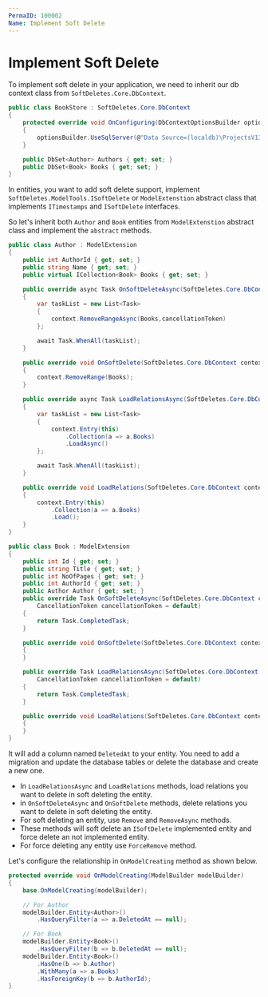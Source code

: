 ```yaml
---
PermaID: 100002
Name: Implement Soft Delete
---
```


# Implement Soft Delete

To implement soft delete in your application, we need to inherit our db context class from `SoftDeletes.Core.DbContext`.

```csharp
public class BookStore : SoftDeletes.Core.DbContext
{
    protected override void OnConfiguring(DbContextOptionsBuilder optionsBuilder)
    {
        optionsBuilder.UseSqlServer(@"Data Source=(localdb)\ProjectsV13;Initial Catalog=BookStoreDb;");
    }

    public DbSet<Author> Authors { get; set; }
    public DbSet<Book> Books { get; set; }
}
```

In entities, you want to add soft delete support, implement `SoftDeletes.ModelTools.ISoftDelete` or `ModelExtenstion` abstract class that implements `ITimestamps` and `ISoftDelete` interfaces.

So let's inherit both `Author` and `Book` entities from `ModelExtenstion` abstract class and implement the `abstract` methods.

```csharp
public class Author : ModelExtension
{
    public int AuthorId { get; set; }
    public string Name { get; set; }
    public virtual ICollection<Book> Books { get; set; }

    public override async Task OnSoftDeleteAsync(SoftDeletes.Core.DbContext context, CancellationToken cancellationToken = default)
    {
        var taskList = new List<Task> 
        {
            context.RemoveRangeAsync(Books,cancellationToken)
        };

        await Task.WhenAll(taskList);
    }

    public override void OnSoftDelete(SoftDeletes.Core.DbContext context)
    {
        context.RemoveRange(Books);
    }

    public override async Task LoadRelationsAsync(SoftDeletes.Core.DbContext context, CancellationToken cancellationToken = default)
    {
        var taskList = new List<Task> 
        {
            context.Entry(this)
                .Collection(a => a.Books)
                .LoadAsync()
        };

        await Task.WhenAll(taskList);
    }

    public override void LoadRelations(SoftDeletes.Core.DbContext context)
    {
        context.Entry(this)
            .Collection(a => a.Books)
            .Load();
    }
}

public class Book : ModelExtension
{
    public int Id { get; set; }
    public string Title { get; set; }
    public int NoOfPages { get; set; }
    public int AuthorId { get; set; }
    public Author Author { get; set; }
    public override Task OnSoftDeleteAsync(SoftDeletes.Core.DbContext context,
        CancellationToken cancellationToken = default)
    {
        return Task.CompletedTask;
    }

    public override void OnSoftDelete(SoftDeletes.Core.DbContext context)
    {
    }

    public override Task LoadRelationsAsync(SoftDeletes.Core.DbContext context,
        CancellationToken cancellationToken = default)
    {
        return Task.CompletedTask;
    }

    public override void LoadRelations(SoftDeletes.Core.DbContext context)
    {
    }
}
```

It will add a column named `DeletedAt` to your entity. You need to add a migration and update the database tables or delete the database and create a new one.

 - In `LoadRelationsAsync` and `LoadRelations` methods, load relations you want to delete in soft deleting the entity. 
 - in `OnSoftDeleteAsync` and `OnSoftDelete` methods, delete relations you want to delete in soft deleting the entity.
 - For soft deleting an entity, use `Remove` and `RemoveAsync` methods. 
 - These methods will soft delete an `ISoftDelete` implemented entity and force delete an not implemented entity.
 - For force deleting any entity use `ForceRemove` method.

Let's configure the relationship in `OnModelCreating` method as shown below.
  
```csharp
protected override void OnModelCreating(ModelBuilder modelBuilder)
{
    base.OnModelCreating(modelBuilder);

    // For Author
    modelBuilder.Entity<Author>()
        .HasQueryFilter(a => a.DeletedAt == null);

    // For Book
    modelBuilder.Entity<Book>()
        .HasQueryFilter(b => b.DeletedAt == null);
    modelBuilder.Entity<Book>()
        .HasOne(b => b.Author)
        .WithMany(a => a.Books)
        .HasForeignKey(b => b.AuthorId);
}
```

